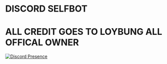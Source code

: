 # DISCORD SELFBOT
# ALL CREDIT GOES TO LOYBUNG ALL OFFICAL OWNER


[![Discord Presence](https://lanyard.cnrad.dev/api/874898422233178142)](https://discord.com/users/874898422233178142)
